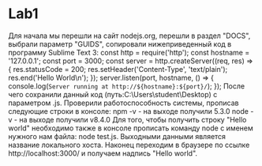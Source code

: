 # Lab1
Для начала мы перешли на сайт nodejs.org, перешли в раздел "DOCS", выбрали параметр "GUIDS", сопировали нижеприведенный код в программу Sublime Text 3:
const http = require('http');
const hostname = '127.0.0.1';
const port = 3000;
const server = http.createServer((req, res) => {
  res.statusCode = 200;
  res.setHeader('Content-Type', 'text/plain');
  res.end('Hello World\n');
});
server.listen(port, hostname, () => {
  console.log(`Server running at http://${hostname}:${port}/`);
});
После чего сохранили данный код (путь:C:\Users\student\Desktop) с параметром .js.
Проверили работоспособность системы, прописав следующие строки в консоле:
npm -v - на выходе получили 5.3.0
node -v - на выходе получили v8.4.0
Для того, чтобы получить строку "Hello world" необходимо также в консоле прописать команду node с именем нужного нам файла:
node test.js. Выходными данными является название локального хоста.
Наконец переходим в браузере по ссылке http://localhost:3000/ и получаем надпись "Hello world".
